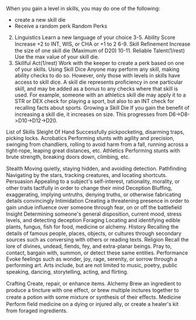 When you gain a level in skills, you may do
one of the following:
- create a new skill die
- Receive a random perk
Random Perks
2. Linguistics
Learn a new language of your choice
3-5. Ability Score Increase
+2 to INT, WIS, or CHA or +1 to 2
6-9. Skill Reﬁnement
Increase the size of one skill die (Maximum of D20)
10-11. Reliable Talent(1/rest)
Use the max value of your skill die.
12. Skillful Act(1/rest)
Work with the keeper to create a perk
based on one of your skills.
Using Skill Dice
Anyone may perform any skill, making
ability checks to do so. However, only those
with levels in skills have access to skill dice.
A skill die represents proﬁciency in one
particular skill, and may be added as a
bonus to any checks where that skill is
used. For example, someone with an
athletics skill die may apply it to a STR or
DEX check for playing a sport, but also to
an INT check for recalling facts about
sports.
Growing a Skill Die
If you gain the beneﬁt of increasing a skill
die, it increases on size. This progresses
from D6->D8->D10->D12->D20.

List of Skills
Sleight Of Hand
Successfully pickpocketing, disarming
traps, picking locks.
Acrobatics
Performing stunts with agility and
precision, swinging from chandliers,
rolling to avoid harm from a fall, running
across a tight-rope, leaping great distances,
etc.
Athletics
Performing stunts with brute strength,
breaking doors down, climbing, etc.

Stealth
Moving quietly, staying hidden, and
avoiding detection.
Pathﬁnding
Navigating by the stars, tracking creatures,
and locating shortcuts.
Persuasion
Appealing to a subject's self-interest,
rationality, morality, or other traits
tactfully in order to change their mind
Deception
Bluﬃng, exaggerating, implying untruths,
denying truths, or otherwise fabricating
details convincingly
Intimidation
Creating a threatening presence in order to
gain undue inﬂuence over someone
through fear, on or oﬀ the battleﬁeld
Insight
Determining someone's general
disposition, current mood, stress levels,
and detecting deception
Foraging
Locating and identifying edible plants,
fungus, ﬁsh for food, medicine or alchemy.
History
Recalling the details of famous people,
places, objects, or cultures through
secondary sources such as conversing with
others or reading texts.
Religion
Recall the lore of divines, undead, ﬁends,
fey, and extra-planar beings. Pray to,
contact, bargain with, summon, or detect
these same entities.
Performance
Evoke feelings such as wonder, joy, rage,
serenity, or sorrow through a performing
art. Arts include, but are not limited to
music, poetry, public speaking, dancing,
storytelling, acting, and ﬂirting.

Crafting
Create, repair, or enhance items.
Alchemy
Brew an ingredient to produce a tincture
with one eﬀect, or brew multiple inctures
together to create a potion with some
mixture or synthesis of their eﬀects.
Medicine
Perform ﬁeld medicine on a dying or
injured ally, or create a healer's kit from
foraged ingredients.